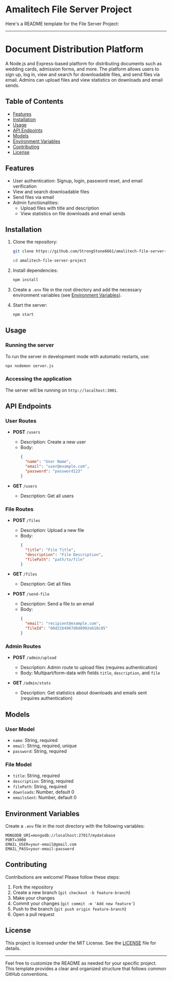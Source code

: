 # Amalitech File Server Project

Here's a README template for the  File Server Project:

---

# Document Distribution Platform

A Node.js and Express-based platform for distributing documents such as wedding cards, admission forms, and more. The platform allows users to sign up, log in, view and search for downloadable files, and send files via email. Admins can upload files and view statistics on downloads and email sends.

## Table of Contents

- [Features](#features)
- [Installation](#installation)
- [Usage](#usage)
- [API Endpoints](#api-endpoints)
- [Models](#models)
- [Environment Variables](#environment-variables)
- [Contributing](#contributing)
- [License](#license)

## Features

- User authentication: Signup, login, password reset, and email verification
- View and search downloadable files
- Send files via email
- Admin functionalities:
  - Upload files with title and description
  - View statistics on file downloads and email sends

## Installation

1. Clone the repository:
   ```sh
   git clone https://github.com/StrongStone6661/amalitech-file-server-project.git
   
   cd amalitech-file-server-project
   ```

2. Install dependencies:
   ```sh
   npm install
   ```

3. Create a `.env` file in the root directory and add the necessary environment variables (see [Environment Variables](#environment-variables)).

4. Start the server:
   ```sh
   npm start
   ```

## Usage

### Running the server

To run the server in development mode with automatic restarts, use:
```sh
npx nodemon server.js
```

### Accessing the application

The server will be running on `http://localhost:3001`.

## API Endpoints

### User Routes

- **POST** `/users`
  - Description: Create a new user
  - Body:
    ```json
    {
      "name": "User Name",
      "email": "user@example.com",
      "password": "password123"
    }
    ```

- **GET** `/users`
  - Description: Get all users

### File Routes

- **POST** `/files`
  - Description: Upload a new file
  - Body:
    ```json
    {
      "title": "File Title",
      "description": "File Description",
      "filePath": "path/to/file"
    }
    ```

- **GET** `/files`
  - Description: Get all files

- **POST** `/send-file`
  - Description: Send a file to an email
  - Body:
    ```json
    {
      "email": "recipient@example.com",
      "fileId": "60d21b4967d0d8992e610c85"
    }
    ```

### Admin Routes

- **POST** `/admin/upload`
  - Description: Admin route to upload files (requires authentication)
  - Body: Multipart/form-data with fields `title`, `description`, and `file`

- **GET** `/admin/stats`
  - Description: Get statistics about downloads and emails sent (requires authentication)

## Models

### User Model

- `name`: String, required
- `email`: String, required, unique
- `password`: String, required

### File Model

- `title`: String, required
- `description`: String, required
- `filePath`: String, required
- `downloads`: Number, default 0
- `emailsSent`: Number, default 0

## Environment Variables

Create a `.env` file in the root directory with the following variables:

```plaintext
MONGODB_URI=mongodb://localhost:27017/mydatabase
PORT=3000
EMAIL_USER=your-email@gmail.com
EMAIL_PASS=your-email-password
```

## Contributing

Contributions are welcome! Please follow these steps:

1. Fork the repository
2. Create a new branch (`git checkout -b feature-branch`)
3. Make your changes
4. Commit your changes (`git commit -m 'Add new feature'`)
5. Push to the branch (`git push origin feature-branch`)
6. Open a pull request

## License

This project is licensed under the MIT License. See the [LICENSE](LICENSE) file for details.

---

Feel free to customize the README as needed for your specific project. This template provides a clear and organized structure that follows common GitHub conventions.
